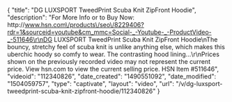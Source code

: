 {
    "title": "DG LUXSPORT TweedPrint Scuba Knit ZipFront Hoodie",
    "description": "For More Info or to Buy Now: http:\/\/www.hsn.com\/products\/seo\/8229406?rdr=1&sourceid=youtube&cm_mmc=Social-_-Youtube-_-ProductVideo-_-511646\r\nDG LUXSPORT TweedPrint Scuba Knit ZipFront Hoodie\nThe bouncy, stretchy feel of scuba knit is unlike anything else, which makes this uberchic hoody so comfy to wear. The contrasting hood lining...\r\nPrices shown on the previously recorded video may not represent the current price.  View hsn.com to view the current selling price. HSN Item #511646",
    "videoid": "112340826",
    "date_created": "1490551092",
    "date_modified": "1504059757",
    "type": "captivate",
    "layout": "video",
    "url": "\/v\/dg-luxsport-tweedprint-scuba-knit-zipfront-hoodie\/112340826"
}